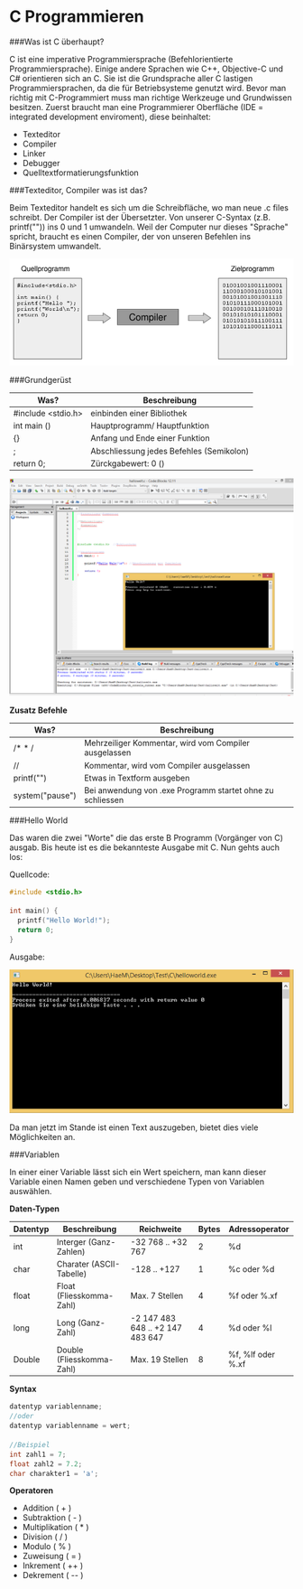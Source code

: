 C Programmieren
===============

###Was ist C überhaupt?

C ist eine imperative Programmiersprache (Befehlorientierte Programmiersprache). Einige andere Sprachen wie C++, Objective-C und C# orientieren sich an C.
Sie ist die Grundsprache aller C lastigen Programmiersprachen, da die für Betriebsysteme genutzt wird.
Bevor man richtig mit C-Programmiert muss man richtige Werkzeuge und Grundwissen besitzen. Zuerst braucht man eine Programmierer Oberfläche (IDE = integrated development enviroment), diese beinhaltet:
* Texteditor
* Compiler
* Linker
* Debugger
* Quelltextformatierungsfunktion

###Texteditor, Compiler was ist das?

Beim Texteditor handelt es sich um die Schreibfläche, wo man neue .c files schreibt. Der Compiler ist der Übersetzter. Von unserer C-Syntax (z.B. printf("")) ins 0 und 1 umwandeln. Weil der Computer nur dieses "Sprache" spricht, braucht es einen Compiler, der von unseren Befehlen ins Binärsystem umwandelt.

![alt text](https://github.com/michaelhaenzi/c-language/blob/master/compiler.PNG)

###Grundgerüst

| Was? | Beschreibung |
| ---- | ------------ |
| #include <stdio.h> | einbinden einer Bibliothek |
| int main () | Hauptprogramm/ Hauptfunktion |
| {} | Anfang und Ende einer Funktion |
| ; | Abschliessung jedes Befehles (Semikolon) |
| return 0; | Zürckgabewert: 0 () |

![alt text](https://github.com/michaelhaenzi/c-language/blob/master/grundgeruest.png)

**Zusatz Befehle**

| Was? | Beschreibung |
| ---- | ------------ |
| /* \* / | Mehrzeiliger Kommentar, wird vom Compiler ausgelassen |
| // | Kommentar, wird vom Compiler ausgelassen |
| printf("") | Etwas in Textform ausgeben |
| system("pause") | Bei anwendung von .exe Programm startet ohne zu schliessen |

###Hello World

Das waren die zwei "Worte" die das erste B Programm (Vorgänger von C) ausgab. Bis heute ist es die bekannteste Ausgabe mit C.
Nun gehts auch los:

Quellcode:

```c
#include <stdio.h>

int main() {
  printf("Hello World!");
  return 0;
}
```

Ausgabe:

![alt text](https://github.com/michaelhaenzi/c-language/blob/master/helloworld.PNG)

Da man jetzt im Stande ist einen Text auszugeben, bietet dies viele Möglichkeiten an.

###Variablen

In einer einer Variable lässt sich ein Wert speichern, man kann dieser Variable einen Namen geben und verschiedene Typen von Variablen auswählen.

**Daten-Typen**

| Datentyp | Beschreibung | Reichweite | Bytes | Adressoperator |
| -------- | ------------ | ---------- | ----- | -------------- |
| int | Interger (Ganz-Zahlen) | -32 768 .. +32 767 | 2 | %d |
| char | Charater (ASCII-Tabelle) | -128 .. +127 | 1 | %c oder %d |
| float | Float (Fliesskomma-Zahl) | Max. 7 Stellen | 4 | %f oder %.xf |
| long | Long (Ganz-Zahl) | -2 147 483 648 .. +2 147 483 647 | 4 | %d oder %l |
| Double | Double (Fliesskomma-Zahl) | Max. 19 Stellen | 8 | %f, %lf oder %.xf |

**Syntax**

```c
datentyp variablenname;
//oder
datentyp variablenname = wert;

//Beispiel
int zahl1 = 7;
float zahl2 = 7.2;
char charakter1 = 'a';
```

**Operatoren**

* Addition ( + )
* Subtraktion ( - )
* Multiplikation ( * )
* Division ( / )
* Modulo ( % )
* Zuweisung ( = )
* Inkrement ( ++ )
* Dekrement ( -- )
